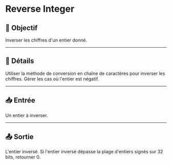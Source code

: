 # Reverse Integer

## 🎯 Objectif

Inverser les chiffres d'un entier donné.

---

## 📝 Détails

Utiliser la méthode de conversion en chaîne de caractères pour inverser les chiffres.
Gérer les cas où l'entier est négatif.

---

## 📥 Entrée

Un entier à inverser.

---

## 📤 Sortie

L'entier inversé. Si l'entier inversé dépasse la plage d'entiers signés sur 32 bits, retourner 0.
